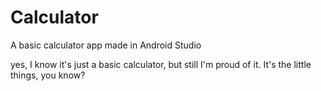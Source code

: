 # Calculator
A basic calculator app made in Android Studio

yes, I know it's just a basic calculator, but still I'm proud of it. It's the little things, you know?
